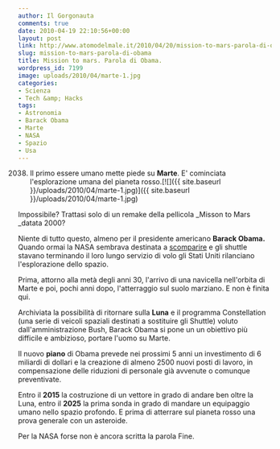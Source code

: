 ```yaml
---
author: Il Gorgonauta
comments: true
date: 2010-04-19 22:10:56+00:00
layout: post
link: http://www.atomodelmale.it/2010/04/20/mission-to-mars-parola-di-obama/
slug: mission-to-mars-parola-di-obama
title: Mission to mars. Parola di Obama.
wordpress_id: 7199
image: uploads/2010/04/marte-1.jpg
categories:
- Scienza
- Tech &amp; Hacks
tags:
- Astronomia
- Barack Obama
- Marte
- NASA
- Spazio
- Usa
---
```


2038. Il primo essere umano mette  piede su **Marte**. E' cominciata l'esplorazione umana del pianeta rosso.[![]({{ site.baseurl }}/uploads/2010/04/marte-1.jpg)]({{ site.baseurl }}/uploads/2010/04/marte-1.jpg)

Impossibile?  Trattasi solo di un remake della pellicola _Misson to Mars _datata 2000?

Niente di tutto questo, almeno per il presidente americano **Barack  Obama.** Quando ormai la NASA sembrava destinata a [scomparire](/2009/08/22/arrivederci-nasa/) e gli shuttle stavano terminando il loro lungo servizio di volo gli  Stati Uniti rilanciano l'esplorazione dello spazio.

Prima, attorno  alla metà degli anni 30, l'arrivo di una navicella nell'orbita di Marte e  poi, pochi anni dopo, l'atterraggio sul suolo marziano. E non è finita qui.

Archiviata la possibilità di ritornare sulla **Luna** e il programma  Constellation (una serie di veicoli spaziali destinati a sostituire gli Shuttle) voluto dall'amministrazione Bush, Barack Obama si pone un un obiettivo più difficile e ambizioso, portare l'uomo su Marte.

Il nuovo **piano** di Obama prevede nei prossimi 5 anni un investimento di 6 miliardi di dollari e la creazione di almeno 2500 nuovi posti di lavoro, in compensazione delle riduzioni di personale già avvenute o comunque preventivate.

Entro il **2015** la costruzione di un vettore in grado di andare ben oltre la Luna, entro il **2025** la prima sonda in grado di mandare un equipaggio umano nello spazio profondo. E prima di atterrare sul pianeta rosso una prova generale con un asteroide.

Per la NASA forse non è ancora scritta la parola Fine.
